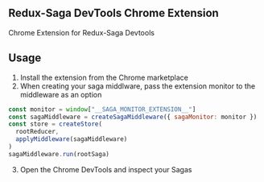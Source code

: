 Redux-Saga DevTools Chrome Extension
------------------------------------------
Chrome Extension for Redux-Saga Devtools

Usage
--------------------------------
1. Install the extension from the Chrome marketplace
2. When creating your saga middlware, pass the extension monitor to the middleware as an option
```js
const monitor = window["__SAGA_MONITOR_EXTENSION__"]
const sagaMiddleware = createSagaMiddleware({ sagaMonitor: monitor })
const store = createStore(
  rootReducer,
  applyMiddleware(sagaMiddleware)
)
sagaMiddleware.run(rootSaga)
```
3. Open the Chrome DevTools and inspect your Sagas

